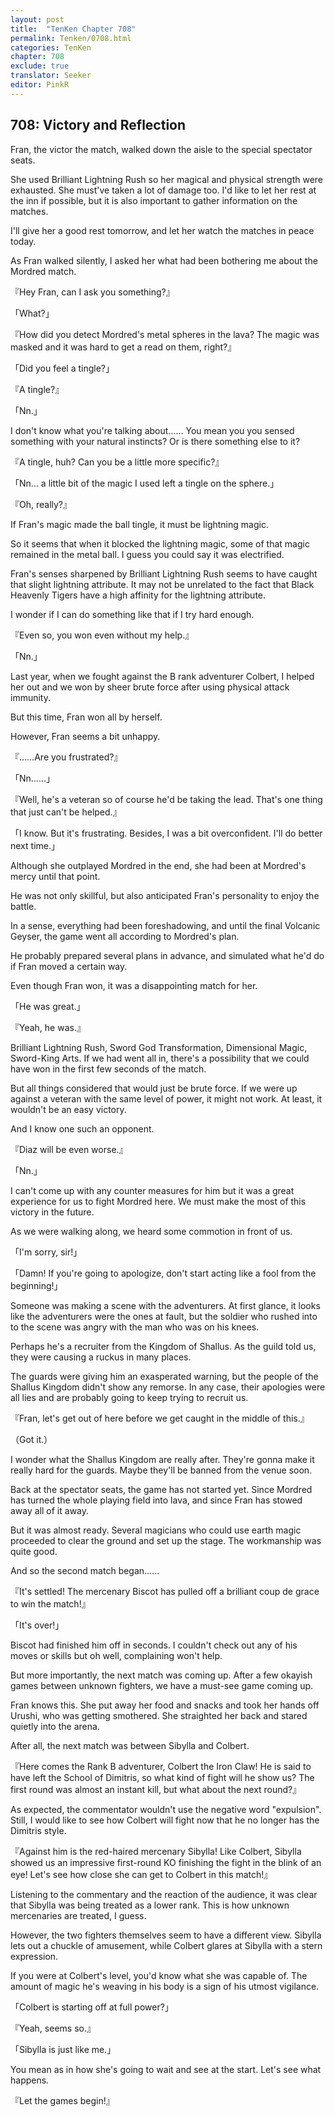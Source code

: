 ```yaml
---
layout: post
title:  "TenKen Chapter 708"
permalink: Tenken/0708.html
categories: TenKen
chapter: 708
exclude: true
translator: Seeker
editor: PinkR
---
```

<h2 id="ch708">708: Victory and Reflection</h2>

<p>Fran, the victor the match, walked down the aisle to the special spectator seats.</p>

<p>She used Brilliant Lightning Rush so her magical and physical strength were exhausted. She must've taken a lot of damage too. 
  I'd like to let her rest at the inn if possible, but it is also important to gather information on the matches.</p>

<p>I'll give her a good rest tomorrow, and let her watch the matches in peace today.</p>

<p>As Fran walked silently, I asked her what had been bothering me about the Mordred match.</p>

<p>『Hey Fran, can I ask you something?』</p>
<p>「What?」</p>
<p>『How did you detect Mordred's metal spheres in the lava? The magic was masked and it was hard to get a read on them, right?』</p>
<p>「Did you feel a tingle?」</p>
<p>『A tingle?』</p>
<p>「Nn.」</p>

<p>I don't know what you're talking about…… You mean you you sensed something with your natural instincts? Or is there something else to it?</p>

<p>『A tingle, huh? Can you be a little more specific?』</p>
<p>「Nn… a little bit of the magic I used left a tingle on the sphere.」</p>
<p>『Oh, really?』</p>

<p>If Fran's magic made the ball tingle, it must be lightning magic.</p>

<p>So it seems that when it blocked the lightning magic, some of that magic remained in the metal ball. I guess you could say it was electrified.</p>

<p>Fran's senses sharpened by Brilliant Lightning Rush seems to have caught that slight lightning attribute. 
  It may not be unrelated to the fact that Black Heavenly Tigers have a high affinity for the lightning attribute.</p>

<p>I wonder if I can do something like that if I try hard enough.</p>

<p>『Even so, you won even without my help.』</p>
<p>「Nn.」</p>

<p>Last year, when we fought against the B rank adventurer Colbert, I helped her out and we won by sheer brute force after using physical attack immunity.</p>

<p>But this time, Fran won all by herself.</p>

<p>However, Fran seems a bit unhappy.</p>

<p>『……Are you frustrated?』</p>
<p>「Nn……」</p>
<p>『Well, he's a veteran so of course he'd be taking the lead. That's one thing that just can't be helped.』</p>
<p>「I know. But it's frustrating. Besides, I was a bit overconfident. I'll do better next time.」</p>

<p>Although she outplayed Mordred in the end, she had been at Mordred's mercy until that point.</p>

<p>He was not only skillful, but also anticipated Fran's personality to enjoy the battle.</p>

<p>In a sense, everything had been foreshadowing, and until the final Volcanic Geyser, the game went all according to Mordred's plan.</p>

<p>He probably prepared several plans in advance, and simulated what he'd do if Fran moved a certain way.</p>

<p>Even though Fran won, it was a disappointing match for her.</p>

<p>「He was great.」</p>
<p>『Yeah, he was.』</p>

<p>Brilliant Lightning Rush, Sword God Transformation, Dimensional Magic, Sword-King Arts. If we had went all in, 
  there's a possibility that we could have won in the first few seconds of the match.</p>

<p>But all things considered that would just be brute force. If we were up against a veteran with the same level of power, 
  it might not work. At least, it wouldn't be an easy victory.</p>

<p>And I know one such an opponent.</p>

<p>『Diaz will be even worse.』</p>
<p>「Nn.」</p>

<p>I can't come up with any counter measures for him but it was a great experience for us to fight Mordred here. 
  We must make the most of this victory in the future.</p>

<p>As we were walking along, we heard some commotion in front of us.</p>

<p>「I'm sorry, sir!」</p>
<p>「Damn! If you're going to apologize, don't start acting like a fool from the beginning!」</p>

<p>Someone was making a scene with the adventurers. At first glance, it looks like the adventurers were the ones at fault, 
  but the soldier who rushed into to the scene was angry with the man who was on his knees.</p>

<p>Perhaps he's a recruiter from the Kingdom of Shallus. As the guild told us, they were causing a ruckus in many places.</p>

<p>The guards were giving him an exasperated warning, but the people of the Shallus Kingdom didn't show any remorse. 
  In any case, their apologies were all lies and are probably going to keep trying to recruit us.</p>

<p>『Fran, let's get out of here before we get caught in the middle of this.』</p>
<p>（Got it.）</p>

<p>I wonder what the Shallus Kingdom are really after. They're gonna make it really hard for the guards. Maybe they'll be banned from the venue soon.</p>

<p>Back at the spectator seats, the game has not started yet. Since Mordred has turned the whole playing field into lava, and since Fran has stowed away all of it away.</p>

<p>But it was almost ready. Several magicians who could use earth magic proceeded to clear the ground and set up the stage. The workmanship was quite good.</p>

<p>And so the second match began……</p>

<p>『It's settled! The mercenary Biscot has pulled off a brilliant coup de grace to win the match!』</p>
<p>「It's over!」</p>

<p>Biscot had finished him off in seconds. I couldn't check out any of his moves or skills but oh well, complaining won't help.</p>

<p>But more importantly, the next match was coming up. After a few okayish games between unknown fighters, we have a must-see game coming up.</p>

<p>Fran knows this. She put away her food and snacks and took her hands off Urushi, who was getting smothered. 
  She straighted her back and stared quietly into the arena.</p>

<p>After all, the next match was between Sibylla and Colbert.</p>

<p>『Here comes the Rank B adventurer, Colbert the Iron Claw! He is said to have left the School of Dimitris, 
  so what kind of fight will he show us? The first round was almost an instant kill, but what about the next round?』</p>

<p>As expected, the commentator wouldn't use the negative word "expulsion". Still, I would like to see how Colbert will 
  fight now that he no longer has the Dimitris style.</p>

<p>『Against him is the red-haired mercenary Sibylla! Like Colbert, Sibylla showed us an impressive first-round KO finishing the fight in the blink of an eye! 
  Let's see how close she can get to Colbert in this match!』</p>

<p>Listening to the commentary and the reaction of the audience, it was clear that Sibylla was being treated as a lower rank. 
  This is how unknown mercenaries are treated, I guess.</p>

<p>However, the two fighters themselves seem to have a different view. Sibylla lets out a chuckle of amusement, 
  while Colbert glares at Sibylla with a stern expression.</p>

<p>If you were at Colbert's level, you'd know what she was capable of. The amount of magic he's weaving in his body is a sign of his utmost vigilance.</p>

<p>「Colbert is starting off at full power?」</p>
<p>『Yeah, seems so.』</p>
<p>「Sibylla is just like me.」</p>

<p>You mean as in how she's going to wait and see at the start. Let's see what happens.</p>

<p>『Let the games begin!』</p>



